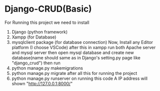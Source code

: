 # Django-CRUD(Basic)
For Running this project we need to install
1. Django (python framework)
2. Xampp (for Database)
3. mysqlclient package (for database connection)
Now, Install any Editor platform (I choose VSCode)
after this in xampp run both Apache server and mysql server then open mysql database and create new database(name should same as in Django's setting.py page like "django_crud")
then run 
1. python manage.py makemigrations
2. python manage.py migrate
after all this for running the project
1. python manage.py runserver
on running this code
A IP address will shown "http://127.0.0.1:8000/"
